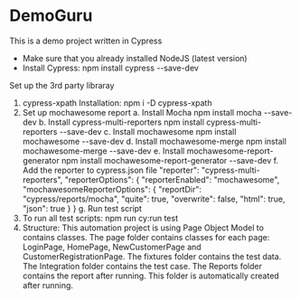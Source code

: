 # DemoGuru
This is a demo project written in Cypress

- Make sure that you already installed NodeJS (latest version)
- Install Cypress:
  npm install cypress --save-dev

Set up the 3rd party libraray
 1. cypress-xpath
 Installation:
    npm i -D cypress-xpath
2. Set up mochawesome report
  a. Install Mocha
    npm install mocha --save-dev
  b. Install cypress-multi-reporters
    npm install cypress-multi-reporters --save-dev
  c. Install mochawesome
    npm install mochawesome --save-dev
  d. Install mochawesome-merge
    npm install mochawesome-merge --save-dev
  e. Install mochawesome-report-generator
    npm install mochawesome-report-generator --save-dev
  f. Add the reporter to cypress.json file
  "reporter": "cypress-multi-reporters",
    "reporterOptions": {
        "reporterEnabled": "mochawesome",
        "mochawesomeReporterOptions": {
            "reportDir": "cypress/reports/mocha",
            "quite": true,
            "overwrite": false,
            "html": true,
            "json": true
        }
    }
  g. Run test script
3. To run all test scripts: npm run cy:run test
4. Structure:
This automation project is using Page Object Model to contains classes.
The page folder contains classes for each page: LoginPage, HomePage, NewCustomerPage and CustomerRegistrationPage.
The fixtures folder contains the test data.
The Integration folder contains the test case.
The Reports folder contains the report after running. This folder is automatically created after running.